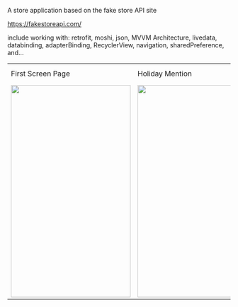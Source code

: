 A store application based on the fake store API site

https://fakestoreapi.com/
    
include working with:
retrofit,
moshi,
json,
MVVM Architecture,
livedata,
databinding, 
adapterBinding,
RecyclerView,
navigation,
sharedPreference,
and...
<table>
  <tr>
    <td>First Screen Page</td>
     <td>Holiday Mention</td>
     <td>Present day in purple and selected day in pink</td>
  </tr>
  <tr>
    <td><img src="![all product](https://user-images.githubusercontent.com/80774755/230720846-1de24033-ba9c-483d-a1f8-5df9fb48aa6c.png)
" width=270 height=480></td>
    <td><img src="![category](https://user-images.githubusercontent.com/80774755/230720859-570db76c-0b5c-4af6-a756-5008f8918f56.png)
" width=270 height=480></td>
    <td><img src="![shopping cart](https://user-images.githubusercontent.com/80774755/230720879-4c65d47c-1cad-4461-b7da-e22afad2653b.png)
" width=270 height=480></td>
  </tr>
 </table>
